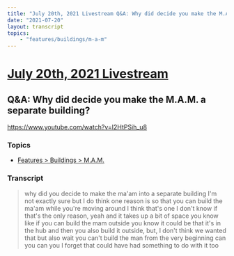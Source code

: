 ```yaml
---
title: "July 20th, 2021 Livestream Q&A: Why did decide you make the M.A.M. a separate building?"
date: "2021-07-20"
layout: transcript
topics:
    - "features/buildings/m-a-m"
---
```

# [July 20th, 2021 Livestream](../2021-07-20.md)
## Q&A: Why did decide you make the M.A.M. a separate building?
https://www.youtube.com/watch?v=I2HtPSih_u8

### Topics
* [Features > Buildings > M.A.M.](../topics/features/buildings/m-a-m.md)

### Transcript

> why did you decide to make the ma'am into a separate building I'm not exactly sure but I do think one reason is so that you can build the ma'am while you're moving around I think that's one I don't know if that's the only reason, yeah and it takes up a bit of space you know like if you can build the mam outside you know it could be that it's in the hub and then you also build it outside, but, I don't think we wanted that but also wait you can't build the man from the very beginning can you can you I forget that could have had something to do with it too
